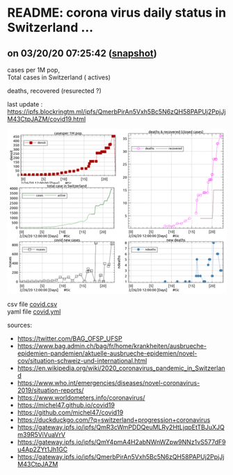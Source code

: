 # README: corona virus daily status in Switzerland ...

## on 03/20/20 07:25:42 ([snapshot](https://ipfs.io/ipfs/QmY4pmA4H2abNWnWZpw9NNz1vS577dF9u4Ap2ZYt1Jh1GC))

  cases per 1M pop,<br>
  Total cases in Switzerland ( actives)

  deaths,
  recovered (resurected ?)

last update : <https://ipfs.blockringtm.ml/ipfs/QmerbPirAn5Vxh5Bc5N6zQH58PAPUj2PpjJjM43CtpJAZM/covid19.html>

 ![charts](covid.png)

 csv file [covid.csv](covid.csv)<br>
 yaml file [covid.yml](covid.yml)

sources:
  - <https://twitter.com/BAG_OFSP_UFSP>
  - <https://www.bag.admin.ch/bag/fr/home/krankheiten/ausbrueche-epidemien-pandemien/aktuelle-ausbrueche-epidemien/novel-cov/situation-schweiz-und-international.html>
  - <https://en.wikipedia.org/wiki/2020_coronavirus_pandemic_in_Switzerland>
  - <https://www.who.int/emergencies/diseases/novel-coronavirus-2019/situation-reports/>
  - <https://www.worldometers.info/coronavirus/>
  - <https://michel47.github.io/covid19>
  - <https://github.com/michel47/covid19>
  - <https://duckduckgo.com/?q=switzerland+progression+coronavirus>
  - <https://gateway.ipfs.io/ipfs/QmR3cWmPDDQeuMLRy2HtLjqpEtTBJuXJQm39R5ViVuaVrV>
  - <https://gateway.ipfs.io/ipfs/QmY4pmA4H2abNWnWZpw9NNz1vS577dF9u4Ap2ZYt1Jh1GC>
  - <https://gateway.ipfs.io/ipfs/QmerbPirAn5Vxh5Bc5N6zQH58PAPUj2PpjJjM43CtpJAZM>
  


